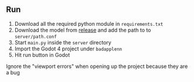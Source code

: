 ## Run
1. Download all the required python module in `requirements.txt`
2. Download the model from [release](https://github.com/TKperson/badapplenn/releases/latest) and add the path to to `server/path.conf`
2. Start `main.py` inside the `server` directory
3. Import the Godot 4 project under `badapplenn`
4. Hit run button in Godot

Ignore the "viewport errors" when opening up the project because they are a bug
